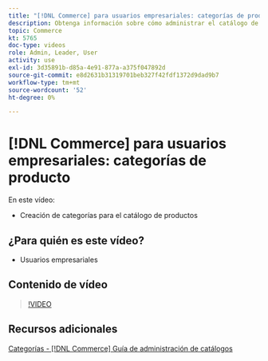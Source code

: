 ```yaml
---
title: "[!DNL Commerce] para usuarios empresariales: categorías de producto"
description: Obtenga información sobre cómo administrar el catálogo de productos configurando categorías.
topic: Commerce
kt: 5765
doc-type: videos
role: Admin, Leader, User
activity: use
exl-id: 3d35891b-d85a-4e91-877a-a375f047892d
source-git-commit: e8d2631b31319701beb327f42fdf1372d9dad9b7
workflow-type: tm+mt
source-wordcount: '52'
ht-degree: 0%

---
```


# [!DNL Commerce] para usuarios empresariales: categorías de producto

En este vídeo:

- Creación de categorías para el catálogo de productos

## ¿Para quién es este vídeo?

- Usuarios empresariales

## Contenido de vídeo

>[!VIDEO](https://video.tv.adobe.com/v/35950?quality=12&learn=on)

## Recursos adicionales

[Categorías - [!DNL Commerce] Guía de administración de catálogos](https://experienceleague.adobe.com/docs/commerce-admin/catalog/categories/categories.html)

